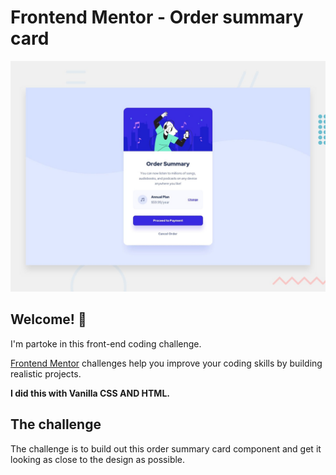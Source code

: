 # Frontend Mentor - Order summary card

![Design preview for the Order summary card coding challenge](./design/desktop-preview.jpg)

## Welcome! 👋

I'm partoke in this front-end coding challenge.

[Frontend Mentor](https://www.frontendmentor.io) challenges help you improve your coding skills by building realistic projects.

**I did this with Vanilla CSS AND HTML.**

## The challenge

The challenge is to build out this order summary card component and get it looking as close to the design as possible.


